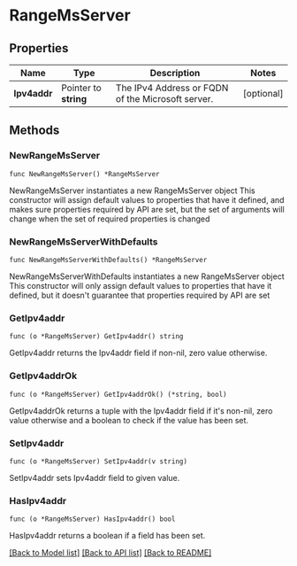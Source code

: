 # RangeMsServer

## Properties

Name | Type | Description | Notes
------------ | ------------- | ------------- | -------------
**Ipv4addr** | Pointer to **string** | The IPv4 Address or FQDN of the Microsoft server. | [optional] 

## Methods

### NewRangeMsServer

`func NewRangeMsServer() *RangeMsServer`

NewRangeMsServer instantiates a new RangeMsServer object
This constructor will assign default values to properties that have it defined,
and makes sure properties required by API are set, but the set of arguments
will change when the set of required properties is changed

### NewRangeMsServerWithDefaults

`func NewRangeMsServerWithDefaults() *RangeMsServer`

NewRangeMsServerWithDefaults instantiates a new RangeMsServer object
This constructor will only assign default values to properties that have it defined,
but it doesn't guarantee that properties required by API are set

### GetIpv4addr

`func (o *RangeMsServer) GetIpv4addr() string`

GetIpv4addr returns the Ipv4addr field if non-nil, zero value otherwise.

### GetIpv4addrOk

`func (o *RangeMsServer) GetIpv4addrOk() (*string, bool)`

GetIpv4addrOk returns a tuple with the Ipv4addr field if it's non-nil, zero value otherwise
and a boolean to check if the value has been set.

### SetIpv4addr

`func (o *RangeMsServer) SetIpv4addr(v string)`

SetIpv4addr sets Ipv4addr field to given value.

### HasIpv4addr

`func (o *RangeMsServer) HasIpv4addr() bool`

HasIpv4addr returns a boolean if a field has been set.


[[Back to Model list]](../README.md#documentation-for-models) [[Back to API list]](../README.md#documentation-for-api-endpoints) [[Back to README]](../README.md)


